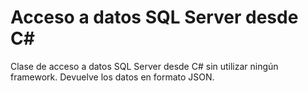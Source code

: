 # Acceso a datos SQL Server desde C#

Clase de acceso a datos SQL Server desde C# sin utilizar ningún framework. Devuelve los datos en formato JSON.

